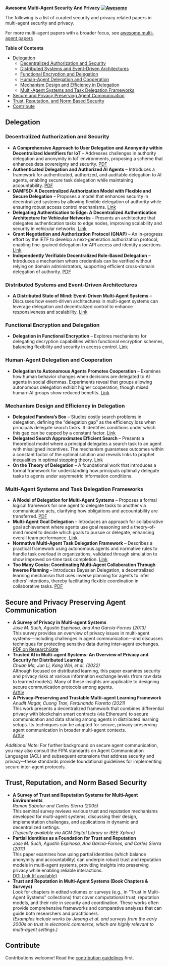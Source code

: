 **Awesome Multi-Agent Security And Privacy [![Awesome](https://awesome.re/badge.svg)](https://awesome.re)**

The following is a list of curated security and privacy related papers in multi-agent security and privacy.

For more multi-agent papers with a broader focus, see [awesome multi-agent papers](https://github.com/kyegomez/awesome-multi-agent-papers)

<!-- markdown-toc start - Don't edit this section. Run M-x markdown-toc-refresh-toc -->
**Table of Contents**

- [Delegation](#delegation)
  - [Decentralized Authorization and Security](#decentralized-authorization-and-security)
  - [Distributed Systems and Event-Driven Architectures](#distributed-systems-and-event-driven-architectures)
  - [Functional Encryption and Delegation](#functional-encryption-and-delegation)
  - [Human-Agent Delegation and Cooperation](#human-agent-delegation-and-cooperation)
  - [Mechanism Design and Efficiency in Delegation](#mechanism-design-and-efficiency-in-delegation)
  - [Multi-Agent Systems and Task Delegation Frameworks](#multi-agent-systems-and-task-delegation-frameworks)
- [Secure and Privacy Preserving Agent Communication ](#secure-and-privacy-preserving-agent-communication)
- [Trust, Reputation, and Norm Based Security](#trust-reputation-and-norm-based-security)
- [Contribute](#contribute)

<!-- markdown-toc end -->

## Delegation

### Decentralized Authorization and Security

- **A Comprehensive Approach to User Delegation and Anonymity within Decentralized Identifiers for IoT** – Addresses challenges in authority delegation and anonymity in IoT environments, proposing a scheme that enhances data sovereignty and security. [PDF](https://pmc.ncbi.nlm.nih.gov/articles/PMC11014293/pdf/sensors-24-02215.pdf)
- **Authenticated Delegation and Authorized AI Agents** – Introduces a framework for authenticated, authorized, and auditable delegation to AI agents, enabling secure task delegation while maintaining accountability. [PDF](https://arxiv.org/pdf/2501.09674)
- **DAMFSD: A Decentralized Authorization Model with Flexible and Secure Delegation** – Proposes a model that enhances security in decentralized systems by allowing flexible delegation of authority while ensuring robust access control mechanisms. [Link](https://www.sciencedirect.com/science/article/pii/S2542660524002580)
- **Delegating Authentication to Edge: A Decentralized Authentication Architecture for Vehicular Networks** – Presents an architecture that delegates authentication tasks to edge nodes, improving scalability and security in vehicular networks. [Link](https://ieeexplore.ieee.org/abstract/document/9205261)
- **Grant Negotiation and Authorization Protocol (GNAP)** – An in-progress effort by the IETF to develop a next-generation authorization protocol, enabling fine-grained delegation for API access and identity assertions. [Link](https://oauth.net/gnap/)
- **Independently Verifiable Decentralized Role-Based Delegation** – Introduces a mechanism where credentials can be verified without relying on domain administrators, supporting efficient cross-domain delegation of authority. [PDF](https://people.cs.vt.edu/danfeng/papers/rbcdPaper.pdf)

### Distributed Systems and Event-Driven Architectures

- **A Distributed State of Mind: Event-Driven Multi-Agent Systems** – Discusses how event-driven architectures in multi-agent systems can leverage delegation and decentralized control to enhance responsiveness and scalability. [Link](https://www.infoworld.com/article/3808083/a-distributed-state-of-mind-event-driven-multi-agent-systems.html/amp/)

### Functional Encryption and Delegation

- **Delegation in Functional Encryption** – Explores mechanisms for delegating decryption capabilities within functional encryption schemes, balancing flexibility and security in access control. [Link](https://hal.science/tel-02394349/document?utm_source=chatgpt.com)

### Human-Agent Delegation and Cooperation

- **Delegation to Autonomous Agents Promotes Cooperation** – Examines how human behavior changes when decisions are delegated to AI agents in social dilemmas. Experiments reveal that groups allowing autonomous delegation exhibit higher cooperation, though mixed human–AI groups show reduced benefits. [Link](https://arxiv.org/abs/2103.07710#:~:text=understand%20experimentally%20whether%20the%20presence,less%20to%20the%20collective%20effort)

### Mechanism Design and Efficiency in Delegation

- **Delegated Pandora’s Box** – Studies costly search problems in delegation, defining the “delegation gap” as the efficiency loss when principals delegate search tasks. It identifies conditions under which this gap can be capped by a constant factor. [Link](https://arxiv.org/abs/2202.10382#:~:text=such%20problems%20and%20space%20of,binary)
- **Delegated Search Approximates Efficient Search** – Presents a theoretical model where a principal delegates a search task to an agent with misaligned incentives. The mechanism guarantees outcomes within a constant factor of the optimal solution and reveals links to prophet inequalities in optimal stopping theory. [Link](https://arxiv.org/abs/1806.06933#:~:text=,mechanisms%20with%20a%20natural%20threshold)
- **On the Theory of Delegation** – A foundational work that introduces a formal framework for understanding how principals optimally delegate tasks to agents under asymmetric information conditions.

### Multi-Agent Systems and Task Delegation Frameworks

- **A Model of Delegation for Multi-Agent Systems** – Proposes a formal logical framework for one agent to delegate tasks to another via communicative acts, clarifying how obligations and accountability are transferred. [PDF](http://arg.tech/people/chris/publications/2002/ukmas-book.pdf#:~:text=Abstract,latter%20commitments%20might%20then%20be)
- **Multi-Agent Goal Delegation** – Introduces an approach for collaborative goal achievement where agents use goal reasoning and a theory-of-mind model to decide which goals to pursue or delegate, enhancing overall team performance. [Link](https://par.nsf.gov/biblio/10352576)
- **Normative Multi-Agent Task Delegation Framework** – Describes a practical framework using autonomous agents and normative rules to handle task overload in organizations, validated through simulation to show improved on-time task completion. [Link](https://www.researchgate.net/publication/289421284_A_normative_multi-agent_framework_for_dynamic_task_assignment_and_delegation#:~:text=The%20problem%20of%20task%20overload,We%20simulate%20the)
- **Too Many Cooks: Coordinating Multi-Agent Collaboration Through Inverse Planning** – Introduces Bayesian Delegation, a decentralized learning mechanism that uses inverse planning for agents to infer others’ intentions, thereby facilitating flexible coordination in collaborative tasks. [PDF](https://www.cognitivesciencesociety.org/cogsci20/papers/0157/0157.pdf)

## Secure and Privacy Preserving Agent Communication 

- **A Survey of Privacy in Multi-agent Systems**  
  *Jose M. Such, Agustín Espinosa, and Ana García-Fornes (2013)*  
  This survey provides an overview of privacy issues in multi-agent systems—including challenges in agent communication—and discusses techniques for protecting sensitive data during inter-agent exchanges.  
  [PDF on ResearchGate](https://www.researchgate.net/publication/266289788_A_Survey_of_Privacy_in_Multi-agent_Systems)
- **Trusted AI in Multi-agent Systems: An Overview of Privacy and Security for Distributed Learning**  
  *Chuan Ma, Jun Li, Kang Wei, et al. (2022)*  
  Although focused on distributed learning, this paper examines security and privacy risks at various information exchange levels (from raw data to learned models). Many of these insights are applicable to designing secure communication protocols among agents.  
  [ArXiv](https://arxiv.org/abs/2202.09027)
- **A Privacy-Preserving and Trustable Multi-agent Learning Framework**  
  *Anudit Nagar, Cuong Tran, Ferdinando Fioretto (2021)*  
  This work presents a decentralized framework that combines differential privacy with blockchain smart contracts (via Ethereum) to secure communication and data sharing among agents in distributed learning setups. Its techniques can be adapted for secure, privacy-preserving agent communication in broader multi-agent contexts.  
  [ArXiv](https://arxiv.org/abs/2106.01242)

*Additional Note:* For further background on secure agent communication, you may also consult the FIPA standards on Agent Communication Languages (ACL) and subsequent extensions that address security and privacy—these standards provide foundational guidelines for implementing secure inter-agent protocols.

## Trust, Reputation, and Norm Based Security

- **A Survey of Trust and Reputation Systems for Multi-Agent Environments**  
  *Ramon Sabater and Carles Sierra (2005)*  
  This seminal survey reviews various trust and reputation mechanisms developed for multi-agent systems, discussing their design, implementation challenges, and applications in dynamic and decentralized settings.  
  *(Typically available via ACM Digital Library or IEEE Xplore)*
- **Partial Identities as a Foundation for Trust and Reputation**  
  *Jose M. Such, Agustín Espinosa, Ana García-Fornes, and Carles Sierra (2011)*  
  This paper examines how using partial identities (which balance anonymity and accountability) can underpin robust trust and reputation models in multi-agent systems, providing insights into preserving privacy while enabling reliable interactions.  
  [DOI Link (if available)](https://doi.org/10.1016/j.engappai.2011.04.002)
- **Trust and Reputation in Multi-Agent Systems (Book Chapters & Surveys)**  
  Look for chapters in edited volumes or surveys (e.g., in "Trust in Multi-Agent Systems" collections) that cover computational trust, reputation models, and their role in security and coordination. These works often provide comprehensive frameworks and comparative analyses that can guide both researchers and practitioners.  
  *(Examples include works by Jøsang et al. and surveys from the early 2000s on trust in electronic commerce, which are highly relevant to multi-agent settings.)*


## Contribute

Contributions welcome! Read the [contribution guidelines](contributing.md) first.

